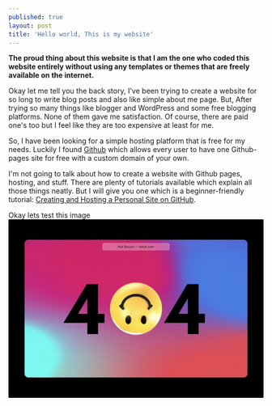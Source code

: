 ```yaml
---
published: true
layout: post
title: 'Hello world, This is my website'
---
```

 
**The proud thing about this website is that I am the one who coded this website entirely without using any templates or themes that are freely available on the internet.**

Okay let me tell you the back story, I've been trying to create a website for so long to write blog posts and also like simple about me page. But, After trying so many things like blogger and WordPress and some free blogging platforms. None of them gave me satisfaction. Of course, there are paid one's too but I feel like they are too expensive at least for me. 

So, I have been looking for a simple hosting platform that is free for my needs. Luckily I found [Github](https://github.com) which allows every user to have one Github-pages site for free with a custom domain of your own.

I'm not going to talk about how to create a website with Github pages, hosting, and stuff. There are plenty of tutorials available which explain all those things neatly. But I will give you one which is a beginner-friendly tutorial: [Creating and Hosting a Personal Site on GitHub](http://jmcglone.com/guides/github-pages/). 

Okay lets test this image ![My helpful screenshot](/assets/404.jpg)

